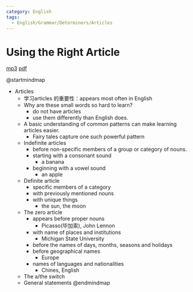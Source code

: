 ```yaml
---
category: English
tags:
  - English/Grammar/Determiners/Articles
---
```

# Using the Right Article

[mp3](/resources/English/Using-the-Right-Article.mp3)
[pdf](/resources/English/Using-the-Right-Article.pdf)

@startmindmap
* Articles
	* 学习articles 的重要性：appears most often in English
	* Why are these small words so hard to learn?
		* do not have articles
		* use them differently than English does.
	* A basic understanding of common patterns can make learning articles easier.
		* Fairy tales capture one such powerful pattern
	* Indefinite articles
		* before non-specific members of a group or category of nouns.
		* starting with a consonant sound
			* a banana
		* beginning with a vowel sound
			* an apple
	* Definite article
		* specific members of a category 
		* with previously mentioned nouns
		* with unique things 
			* the sun, the moon
	* The zero article
		* appears before proper nouns
			* Picasso(毕加索), John Lennon
		* with name of places and institutions
			* Michigan State University
		* before the names of days, months, seasons and holidays
		* before geographical names
			* Europe
		* names of languages and nationalities
			* Chines, English
	* The a/the switch
	* General statements
@endmindmap
